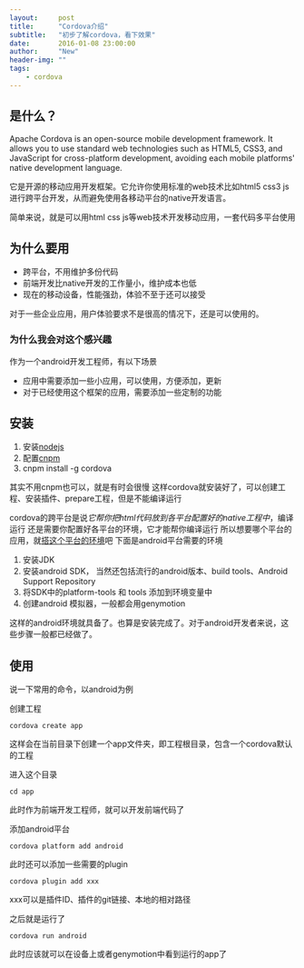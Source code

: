 ```yaml
---
layout:     post
title:      "Cordova介绍"
subtitle:   "初步了解cordova，看下效果"
date:       2016-01-08 23:00:00
author:     "New"
header-img: ""
tags:
    - cordova
---
```


## 是什么？
Apache Cordova is an open-source mobile development framework.
It allows you to use standard web technologies such as HTML5, 
CSS3, and JavaScript for cross-platform development, avoiding
 each mobile platforms' native development language.

它是开源的移动应用开发框架。它允许你使用标准的web技术比如html5 css3 js
进行跨平台开发，从而避免使用各移动平台的native开发语言。

简单来说，就是可以用html css js等web技术开发移动应用，一套代码多平台使用

## 为什么要用
- 跨平台，不用维护多份代码
- 前端开发比native开发的工作量小，维护成本也低
- 现在的移动设备，性能强劲，体验不至于还可以接受

对于一些企业应用，用户体验要求不是很高的情况下，还是可以使用的。

### 为什么我会对这个感兴趣
作为一个android开发工程师，有以下场景

- 应用中需要添加一些小应用，可以使用，方便添加，更新
- 对于已经使用这个框架的应用，需要添加一些定制的功能

## 安装

1. 安装[nodejs](https://nodejs.org/en/)
2. 配置[cnpm](http://npm.taobao.org/)
3. cnpm install -g cordova

其实不用cnpm也可以，就是有时会很慢
这样cordova就安装好了，可以创建工程、安装插件、prepare工程，但是不能编译运行

cordova的跨平台是说*它帮你把html代码放到各平台配置好的native工程中*，编译运行
还是需要你配置好各平台的环境，它才能帮你编译运行
所以想要哪个平台的应用，就[搭这个平台的环境](http://cordova.apache.org/docs/en/latest/guide/platforms/index.html)吧
下面是android平台需要的环境

1. 安装JDK
2. 安装android SDK， 当然还包括流行的android版本、build tools、Android Support Repository
3. 将SDK中的platform-tools 和 tools 添加到环境变量中
4. 创建android 模拟器，一般都会用genymotion

这样的android环境就具备了。也算是安装完成了。对于android开发者来说，这些步骤一般都已经做了。

## 使用
说一下常用的命令，以android为例

创建工程

    cordova create app

这样会在当前目录下创建一个app文件夹，即工程根目录，包含一个cordova默认的工程

进入这个目录

    cd app

此时作为前端开发工程师，就可以开发前端代码了

添加android平台

    cordova platform add android

此时还可以添加一些需要的plugin

    cordova plugin add xxx

xxx可以是插件ID、插件的git链接、本地的相对路径

之后就是运行了

    cordova run android

此时应该就可以在设备上或者genymotion中看到运行的app了
